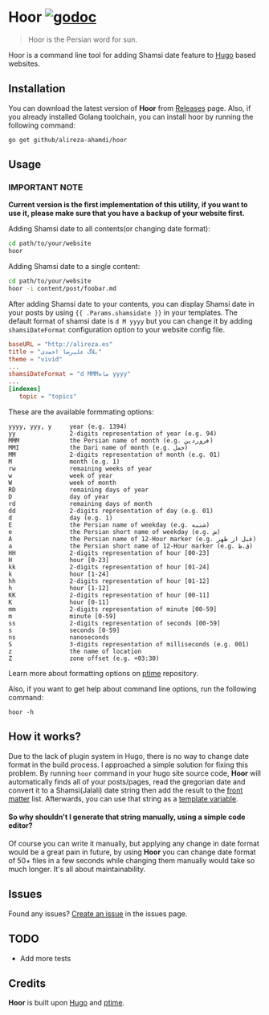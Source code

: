 # Hoor [![godoc](https://img.shields.io/badge/godoc-reference-blue.svg)](https://godoc.org/github.com/alireza-ahmadi/hoor)

> Hoor is the Persian word for sun.

Hoor is a command line tool for adding Shamsi date feature to [Hugo](http://gohugo.io)
based websites.

## Installation

You can download the latest version of **Hoor** from [Releases](https://github.com/alireza-ahmadi/hoor/releases)
page. Also, if you already installed Golang toolchain, you can install hoor by running
the following command:

    go get github/alireza-ahamdi/hoor

## Usage

### IMPORTANT NOTE

**Current version is the first implementation of this utility, if you want to use
it, please make sure that you have a backup of your website first.**

Adding Shamsi date to all contents(or changing date format):

```sh
cd path/to/your/website
hoor
```

Adding Shamsi date to a single content:

```sh
cd path/to/your/website
hoor -i content/post/foobar.md
``` 

After adding Shamsi date to your contents, you can display Shamsi date in your posts
by using `{{ .Params.shamsidate }}` in your templates. The default format of shamsi
date is `d M yyyy` but you can change it by adding `shamsiDateFormat` configuration
option to your website config file.

```toml
baseURL = "http://alireza.es"
title = "بلاگ علیرضا احمدی"
theme = "vivid"
...
shamsiDateFormat = "d MMMماه yyyy"
...
[indexes]
   topic = "topics"
```

These are the available formmating options:

```
yyyy, yyy, y     year (e.g. 1394)
yy               2-digits representation of year (e.g. 94)
MMM              the Persian name of month (e.g. فروردین)
MMI              the Dari name of month (e.g. حمل)
MM               2-digits representation of month (e.g. 01)
M                month (e.g. 1)
rw               remaining weeks of year
w                week of year
W                week of month
RD               remaining days of year
D                day of year
rd               remaining days of month
dd               2-digits representation of day (e.g. 01)
d                day (e.g. 1)
E                the Persian name of weekday (e.g. شنبه)
e                the Persian short name of weekday (e.g. ش)
A                the Persian name of 12-Hour marker (e.g. قبل از ظهر)
a                the Persian short name of 12-Hour marker (e.g. ق.ظ)
HH               2-digits representation of hour [00-23]
H                hour [0-23]
kk               2-digits representation of hour [01-24]
k                hour [1-24]
hh               2-digits representation of hour [01-12]
h                hour [1-12]
KK               2-digits representation of hour [00-11]
K                hour [0-11]
mm               2-digits representation of minute [00-59]
m                minute [0-59]
ss               2-digits representation of seconds [00-59]
s                seconds [0-59]
ns               nanoseconds
S                3-digits representation of milliseconds (e.g. 001)
z                the name of location
Z                zone offset (e.g. +03:30)
```

Learn more about formatting options on [ptime](https://github.com/yaa110/go-persian-calendar)
repository.

Also, if you want to get help about command line options, run the following command:

    hoor -h

## How it works?

Due to the lack of plugin system in Hugo, there is no way to change date format
in the build process. I approached a simple solution for fixing this problem. By
running `hoor` command in your hugo site source code, **Hoor** will automatically
finds all of your posts/pages, read the gregorian date and convert it to a Shamsi(Jalali) 
date string then add the result to the [front matter](https://gohugo.io/content/front-matter/)
list. Afterwards, you can use that string as a [template variable](https://gohugo.io/templates/variables/).

#### So why shouldn't I generate that string manually, using a simple code editor?

Of course you can write it manually, but applying any change in date format would
be a great pain in future, by using **Hoor** you can change date format of 50+ files
in a few seconds while changing them manually would take so much longer. It's all
about maintainability.

## Issues

Found any issues? [Create an issue](https://github.com/alireza-ahmadi/hoor/issues)
in the issues page.

## TODO

- Add more tests

## Credits

**Hoor** is built upon [Hugo](https://github.com/spf13/hugo) and [ptime](https://github.com/yaa110/go-persian-calendar).